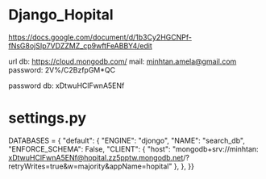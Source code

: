 # Django_Hopital
https://docs.google.com/document/d/1b3Cy2HGCNPf-fNsG8ojSIp7VDZZMZ_cp9wftFeABBY4/edit

url db: https://cloud.mongodb.com/
mail: minhtan.amela@gmail.com
password: 2V%/C2BzfpGM*QC

password db: xDtwuHClFwnA5ENf

# settings.py
DATABASES = {
    "default": {
        "ENGINE": "djongo",
        "NAME": "search_db",
        "ENFORCE_SCHEMA": False,
        "CLIENT": {
            "host": "mongodb+srv://minhtan: xDtwuHClFwnA5ENf@hopital.zz5pptw.mongodb.net/?retryWrites=true&w=majority&appName=hopital"
        },
    },
}}
